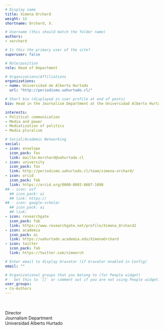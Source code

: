 ```yaml
---
# Display name
title: Ximena Orchard
weight: 12
shortname: Orchard, X.

# Username (this should match the folder name)
authors:
- xorchard

# Is this the primary user of the site?
superuser: false

# Role/position
role: Head of Department

# Organizations/Affiliations
organizations:
- name: Universidad de Alberto Hurtado
  url: "http://periodismo.uahurtado.cl/"

# Short bio (displayed in user profile at end of posts)
bio: Head in the Journalism Department at the Universidad Alberto Hurtado.

interests:
- Political communication
- Media and power
- Mediatization of politics
- Media pluralism

# Social/Academic Networking
social:
- icon: envelope
  icon_pack: fas
  link: mailto:morchard@uahurtado.cl
- icon: university
  icon_pack: fas
  link: http://periodismo.uahurtado.cl/team/ximena-orchard/
- icon: orcid
  icon_pack: fab
  link: https://orcid.org/0000-0002-8687-1098
## - icon: osf
  ## icon_pack: ai
  ## link: https://
## - icon: google-scholar
  ## icon_pack: ai
  ## link:
- icon: researchgate
  icon_pack: fab
  link: https://www.researchgate.net/profile/Ximena_Orchard2
- icon: academia
  icon_pack: ai
  link: https://uahurtado.academia.edu/XimenaOrchard
- icon: twitter
  icon_pack: fab
  link: https://twitter.com/ximeorch

# Enter email to display Gravatar (if Gravatar enabled in Config)
email: ""

# Organizational groups that you belong to (for People widget)
#   Set this to `[]` or comment out if you are not using People widget.
user_groups:
- Co-Authors
---
```


\
\
Director \
Journalism Department \
Universidad Alberto Hurtado
